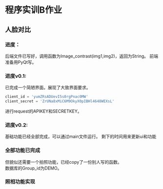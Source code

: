 # 程序实训B作业
## 人脸对比
### 进度：
后端文件已写好，调用函数为Image_contrast(img1,img2)，返回为String。
前端准备用PyQt写。
### 进度v0.1:
已完成一个简陋界面。展现了大致界面要求。

```python
client_id = 'yumZRsADUevI5s0rgPnac0MW'
client_secret = 'ZrUNa8xMiC6M9OkyX0pIBHl4648WEXsL'
```

进行request的APIKEY和SECRETKEY。 

### 进度v0.2:
基础功能已经全部完成，可以通过main文件运行。
剩下的时间用来更新ui和功能
### 全部功能已完成
但貌似还需要一个拍照功能，已经copy了一份别人写的函数。  
数据库的Group_id为DEMO。
### 照相功能实现